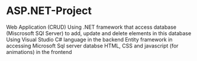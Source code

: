 # ASP.NET-Project
Web Application (CRUD) Using .NET framework that access database (Miscrosoft SQl Server) to add, update and delete elements in this database
Using Visual Studio
C# language in the backend 
Entity framework in accessing Microsoft Sql server databse
HTML, CSS and javascript (for animations) in the frontend
